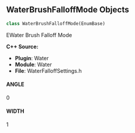 ## WaterBrushFalloffMode Objects

```python
class WaterBrushFalloffMode(EnumBase)
```

EWater Brush Falloff Mode

**C++ Source:**

- **Plugin**: Water
- **Module**: Water
- **File**: WaterFalloffSettings.h

<a id="unreal.WaterBrushFalloffMode.ANGLE"></a>

#### ANGLE

0

<a id="unreal.WaterBrushFalloffMode.WIDTH"></a>

#### WIDTH

1

<a id="unreal.InAppPurchaseState"></a>